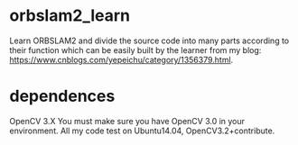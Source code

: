 # orbslam2_learn
Learn ORBSLAM2 and divide the source code into many parts according to their function which can be easily built by the learner from my blog: https://www.cnblogs.com/yepeichu/category/1356379.html.

# dependences
OpenCV 3.X
You must make sure you have OpenCV 3.0 in your environment. All my code test on Ubuntu14.04, OpenCV3.2+contribute.

